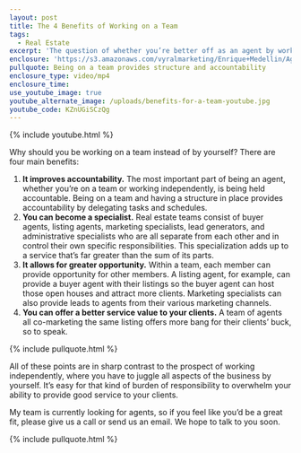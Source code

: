```yaml
---
layout: post
title: The 4 Benefits of Working on a Team
tags:
  - Real Estate
excerpt: 'The question of whether you’re better off as an agent by working independently or with a team is an easy one to answer if you examine the benefits a team provides. Most importantly, a team improves accountability.'
enclosure: 'https://s3.amazonaws.com/vyralmarketing/Enrique+Medellin/Agent+Hype-+Why+work+for+a+team+rather+than+flying+solo.mp4'
pullquote: Being on a team provides structure and accountability
enclosure_type: video/mp4
enclosure_time:
use_youtube_image: true
youtube_alternate_image: /uploads/benefits-for-a-team-youtube.jpg
youtube_code: KZnUGiSCzQg
---
```



{% include youtube.html %}

Why should you be working on a team instead of by yourself? There are four main benefits:

1. **It improves accountability.** The most important part of being an agent, whether you’re on a team or working independently, is being held accountable. Being on a team and having a structure in place provides accountability by delegating tasks and schedules.
2. **You can become a specialist.** Real estate teams consist of buyer agents, listing agents, marketing specialists, lead generators, and administrative specialists who are all separate from each other and in control their own specific responsibilities. This specialization adds up to a service that’s far greater than the sum of its parts.
3. **It allows for greater opportunity.** Within a team, each member can provide opportunity for other members. A listing agent, for example, can provide a buyer agent with their listings so the buyer agent can host those open houses and attract more clients. Marketing specialists can also provide leads to agents from their various marketing channels.
4. **You can offer a better service value to your clients.** A team of agents all co-marketing the same listing offers more bang for their clients’ buck, so to speak.

{% include pullquote.html %}

All of these points are in sharp contrast to the prospect of working independently, where you have to juggle all aspects of the business by yourself. It’s easy for that kind of burden of responsibility to overwhelm your ability to provide good service to your clients.

My team is currently looking for agents, so if you feel like you’d be a great fit, please give us a call or send us an email. We hope to talk to you soon.

{% include pullquote.html %}